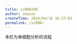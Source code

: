 ```yaml
---
title: scRNA分析
author: Jeason
createTime: 2024/04/16 16:27:03
permalink: /scRNA/
---
```

本栏为单细胞分析的流程
